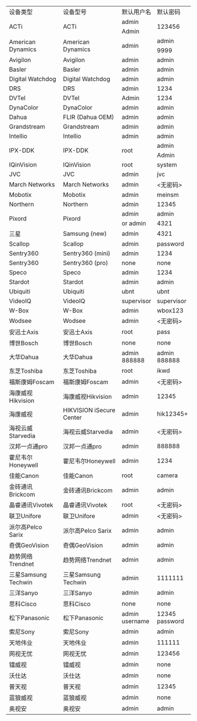 <table>
	<tr>
		<td>设备类型</td>
		<td>设备型号</td>
		<td>默认用户名</td>
		<td>默认密码</td>
	</tr>
	<tr>
		<td rowspan="2">ACTi</td>
		<td rowspan="2">ACTi</td>
		<td>admin</td>
		<td rowspan="2">123456</td>
	</tr>
	<tr>
		<td>Admin</td>
	</tr>
	<tr>
		<td rowspan="2">American Dynamics</td>
		<td rowspan="2">American Dynamics</td>
		<td rowspan="2">admin</td>
		<td>admin</td>
	</tr>
	<tr>
		<td>9999</td>
	</tr>
	<tr>
		<td>Avigilon</td>
		<td>Avigilon</td>
		<td>admin</td>
		<td>admin</td>
	</tr>
	<tr>
		<td>Basler</td>
		<td>Basler</td>
		<td>admin</td>
		<td>admin</td>
	</tr>
	<tr>
		<td>Digital Watchdog</td>
		<td>Digital Watchdog</td>
		<td>admin</td>
		<td>admin</td>
	</tr>
	<tr>
		<td>DRS</td>
		<td>DRS</td>
		<td>admin</td>
		<td>1234</td>
	</tr>
	<tr>
		<td>DVTel</td>
		<td>DVTel</td>
		<td>Admin</td>
		<td>1234</td>
	</tr>
	<tr>
		<td>DynaColor</td>
		<td>DynaColor</td>
		<td>admin</td>
		<td>admin</td>
	</tr>
	<tr>
		<td>Dahua</td>
		<td>FLIR (Dahua OEM)</td>
		<td>admin</td>
		<td>admin</td>
	</tr>
	<tr>
		<td>Grandstream</td>
		<td>Grandstream</td>
		<td>admin</td>
		<td>admin</td>
	</tr>
	<tr>
		<td>Intellio</td>
		<td>Intellio</td>
		<td>admin</td>
		<td>admin</td>
	</tr>
	<tr>
		<td rowspan="2">IPX-DDK</td>
		<td rowspan="2">IPX-DDK</td>
		<td rowspan="2">root</td>
		<td>admin</td>
	</tr>
	<tr>
		<td>Admin</td>
	</tr>
	<tr>
		<td>IQinVision</td>
		<td>IQinVision</td>
		<td>root</td>
		<td>system</td>
	</tr>
	<tr>
		<td>JVC</td>
		<td>JVC</td>
		<td>admin</td>
		<td>jvc</td>
	</tr>
	<tr>
		<td>March Networks</td>
		<td>March Networks</td>
		<td>admin</td>
		<td><无密码></td>
	</tr>
	<tr>
		<td>Mobotix</td>
		<td>Mobotix</td>
		<td>admin</td>
		<td>meinsm</td>
	</tr>
	<tr>
		<td>Northern</td>
		<td>Northern</td>
		<td>admin</td>
		<td>12345</td>
	</tr>
	<tr>
		<td rowspan="2">Pixord</td>
		<td rowspan="2">Pixord</td>
		<td>admin</td>
		<td>admin</td>
	</tr>
	<tr>
		<td>or admin</td>
		<td>4321</td>
	</tr>
	<tr>
		<td>三星</td>
		<td>Samsung (new)</td>
		<td>admin</td>
		<td>4321</td>
	</tr>
	<tr>
		<td>Scallop</td>
		<td>Scallop</td>
		<td>admin</td>
		<td>password</td>
	</tr>
	<tr>
		<td>Sentry360</td>
		<td>Sentry360 (mini)</td>
		<td>admin</td>
		<td>1234</td>
	</tr>
	<tr>
		<td>Sentry360</td>
		<td>Sentry360 (pro)</td>
		<td>none</td>
		<td>none</td>
	</tr>
	<tr>
		<td>Speco</td>
		<td>Speco</td>
		<td>admin</td>
		<td>1234</td>
	</tr>
	<tr>
		<td>Stardot</td>
		<td>Stardot</td>
		<td>admin</td>
		<td>admin</td>
	</tr>
	<tr>
		<td>Ubiquiti</td>
		<td>Ubiquiti</td>
		<td>ubnt</td>
		<td>ubnt</td>
	</tr>
	<tr>
		<td>VideoIQ</td>
		<td>VideoIQ</td>
		<td>supervisor</td>
		<td>supervisor</td>
	</tr>
	<tr>
		<td>W-Box</td>
		<td>W-Box</td>
		<td>admin</td>
		<td>wbox123</td>
	</tr>
	<tr>
		<td>Wodsee</td>
		<td>Wodsee</td>
		<td>admin</td>
		<td><无密码></td>
	</tr>
	<tr>
		<td>安迅士Axis</td>
		<td>安迅士Axis</td>
		<td>root</td>
		<td>pass</td>
	</tr>
	<tr>
		<td>博世Bosch</td>
		<td>博世Bosch</td>
		<td>none</td>
		<td>none</td>
	</tr>
	<tr>
		<td>大华Dahua</td>
		<td>大华Dahua</td>
		<td>admin<br>888888</td>
		<td>admin<br>888888</td>
	</tr>
	<tr>
		<td>东芝Toshiba</td>
		<td>东芝Toshiba</td>
		<td>root</td>
		<td>ikwd</td>
	</tr>
	<tr>
		<td>福斯康姆Foscam</td>
		<td>福斯康姆Foscam</td>
		<td>admin</td>
		<td><无密码></td>
	</tr>
	<tr>
		<td>海康威视Hikvision</td>
		<td>海康威视Hikvision</td>
		<td>admin</td>
		<td>12345</td>
	</tr>
	<tr>
		<td>海康威视</td>
		<td>HIKVISION iSecure Center</td>
		<td>admin</td>
		<td>hik12345+</td>
	</tr>
	<tr>
		<td>海视云威Starvedia</td>
		<td>海视云威Starvedia</td>
		<td>admin</td>
		<td><无密码></td>
	</tr>
	<tr>
		<td>汉邦一点通pro</td>
		<td>汉邦一点通pro</td>
		<td>admin</td>
		<td>888888</td>
	</tr>
	<tr>
		<td>霍尼韦尔Honeywell</td>
		<td>霍尼韦尔Honeywell</td>
		<td>admin</td>
		<td>1234</td>
	</tr>
	<tr>
		<td>佳能Canon</td>
		<td>佳能Canon</td>
		<td>root</td>
		<td>camera</td>
	</tr>
	<tr>
		<td>金砖通讯Brickcom</td>
		<td>金砖通讯Brickcom</td>
		<td>admin</td>
		<td>admin</td>
	</tr>
	<tr>
		<td>晶睿通讯Vivotek</td>
		<td>晶睿通讯Vivotek</td>
		<td>root</td>
		<td><无密码></td>
	</tr>
	<tr>
		<td>联卫Unifore</td>
		<td>联卫Unifore</td>
		<td>admin</td>
		<td><无密码></td>
	</tr>
	<tr>
		<td>派尔高Pelco Sarix</td>
		<td>派尔高Pelco Sarix</td>
		<td>admin</td>
		<td>admin</td>
	</tr>
	<tr>
		<td>奇偶GeoVision</td>
		<td>奇偶GeoVision</td>
		<td>admin</td>
		<td>admin</td>
	</tr>
	<tr>
		<td>趋势网络Trendnet</td>
		<td>趋势网络Trendnet</td>
		<td>admin</td>
		<td>admin</td>
	</tr>
	<tr>
		<td>三星Samsung Techwin</td>
		<td>三星Samsung Techwin</td>
		<td>admin</td>
		<td>1111111</td>
	</tr>
	<tr>
		<td>三洋Sanyo</td>
		<td>三洋Sanyo</td>
		<td>admin</td>
		<td>admin</td>
	</tr>
	<tr>
		<td>思科Cisco</td>
		<td>思科Cisco</td>
		<td>none</td>
		<td>none</td>
	</tr>
	<tr>
		<td>松下Panasonic</td>
		<td>松下Panasonic</td>
		<td>admin<br>username</td>
		<td>12345<br>password</td>
	</tr>
	<tr>
		<td>索尼Sony</td>
		<td>索尼Sony</td>
		<td>admin</td>
		<td>admin</td>
	</tr>
	<tr>
		<td>天地伟业</td>
		<td>天地伟业</td>
		<td>admin</td>
		<td>111111</td>
	</tr>
	<tr>
		<td>网视无忧</td>
		<td>网视无忧</td>
		<td>admin</td>
		<td>123456</td>
	</tr>
	<tr>
		<td>镭威视</td>
		<td>镭威视</td>
		<td>admin</td>
		<td>none</td>
	</tr>
	<tr>
		<td>沃仕达</td>
		<td>沃仕达</td>
		<td>admin</td>
		<td>none</td>
	</tr>
	<tr>
		<td>普天视</td>
		<td>普天视</td>
		<td>admin</td>
		<td>12345</td>
	</tr>
	<tr>
		<td>蓝狼威视</td>
		<td>蓝狼威视</td>
		<td>admin</td>
		<td>none</td>
	</tr>
	<tr>
		<td>奥视安</td>
		<td>奥视安</td>
		<td>admin</td>
		<td>admin</td>
	</tr>
</table>
